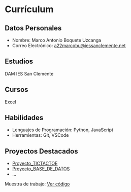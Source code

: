 # Currículum 

## Datos Personales

- Nombre: Marco Antonio Boquete Uzcanga
- Correo Electrónico: a22marcobu@iessanclemente.net

## Estudios

DAM IES San Clemente

## Cursos

Excel

## Habilidades

- Lenguajes de Programación: Python, JavaScript
- Herramientas: Git, VSCode

## Proyectos Destacados

- [Proyecto_TICTACTOE](enlace)
- [Proyecto_BASE_DE_DATOS](enlace)
- ...

Muestra de trabajo: [Ver código](muestra.md)

